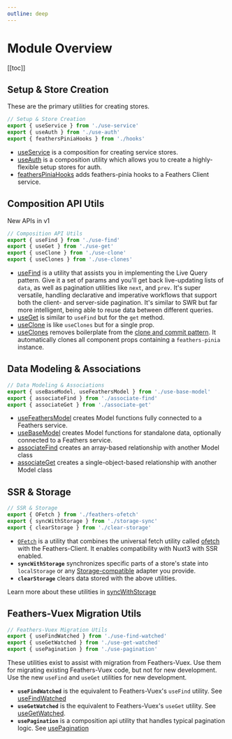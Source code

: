 ```yaml
---
outline: deep
---
```


<script setup>
import Badge from '../components/Badge.vue'
import pkg from '../../package.json'
import BlockQuote from '../components/BlockQuote.vue'
</script>

<div style="position: fixed; z-index: 1000; top: 2px; right: 2px;">
  <Badge :label="`v${pkg.version}`" />
</div>

# Module Overview

[[toc]]

## Setup & Store Creation

These are the primary utilities for creating stores.

```ts
// Setup & Store Creation
export { useService } from './use-service'
export { useAuth } from './use-auth'
export { feathersPiniaHooks } from './hooks'
```

- [useService](/guide/use-service) is a composition for creating service stores.
- [useAuth](/guide/use-auth) is a composition utility which allows you to create a highly-flexible setup stores for auth.
- [feathersPiniaHooks](/guide/hooks) adds feathers-pinia hooks to a Feathers Client service.

## Composition API Utils

<Badge>New APIs in v1</Badge>

```ts
// Composition API Utils
export { useFind } from './use-find'
export { useGet } from './use-get'
export { useClone } from './use-clone'
export { useClones } from './use-clones'
```

- [useFind](/guide/use-find) is a utility that assists you in implementing the Live Query pattern. Give it a set of params and you'll get back live-updating lists of `data`, as well as pagination utilities like `next`, and `prev`. It's super versatile, handling declarative and imperative workflows that support both the client- and server-side pagination. It's similar to SWR but far more intelligent, being able to reuse data between different queries.
- [useGet](/guide/use-get) is similar to `useFind` but for the `get` method.
- [useClone](/guide/use-clones) is like `useClones` but for a single prop.
- [useClones](/guide/use-clones) removes boilerplate from the [clone and commit pattern](/guide/common-patterns.html#clone-and-commit-pattern). It automatically clones all component props containing a `feathers-pinia` instance.

## Data Modeling & Associations

```ts
// Data Modeling & Associations
export { useBaseModel, useFeathersModel } from './use-base-model'
export { associateFind } from './associate-find'
export { associateGet } from './associate-get'
```

- [useFeathersModel](/guide/use-feathers-model) creates Model functions fully connected to a Feathers service.
- [useBaseModel](/guide/use-base-model) creates Model functions for standalone data, optionally connected to a Feathers service.
- [associateFind](/guide/associate-find) creates an array-based relationship with another Model class
- [associateGet](/guide/associate-get) creates a single-object-based relationship with another Model class

## SSR & Storage

```ts
// SSR & Storage
export { OFetch } from './feathers-ofetch'
export { syncWithStorage } from './storage-sync'
export { clearStorage } from './clear-storage'
```

- [`OFetch`](/guide/ofetch) is a utility that combines the universal fetch utility called [ofetch](https://github.com/unjs/ofetch) with the Feathers-Client. It enables compatibility with Nuxt3 with SSR enabled.
- **`syncWithStorage`** synchronizes specific parts of a store's state into `localStorage` or any [Storage-compatible](https://developer.mozilla.org/en-US/docs/Web/API/Storage) adapter you provide.
- **`clearStorage`** clears data stored with the above utilities.

Learn more about these utilities in [syncWithStorage](./storage-sync)

## Feathers-Vuex Migration Utils

```ts
// Feathers-Vuex Migration Utils
export { useFindWatched } from './use-find-watched'
export { useGetWatched } from './use-get-watched'
export { usePagination } from './use-pagination'
```

These utilities exist to assist with migration from Feathers-Vuex. Use them for migrating existing Feathers-Vuex code, but not for new development. Use the new `useFind` and `useGet` utilities for new development.

- **`useFindWatched`** is the equivalent to Feathers-Vuex's `useFind` utility. See [useFindWatched](./use-find-watched)
- **`useGetWatched`** is the equivalent to Feathers-Vuex's `useGet` utility. See [useGetWatched](./use-get-watched).
- **`usePagination`** is a composition api utility that handles typical pagination logic. See [usePagination](./use-pagination)
